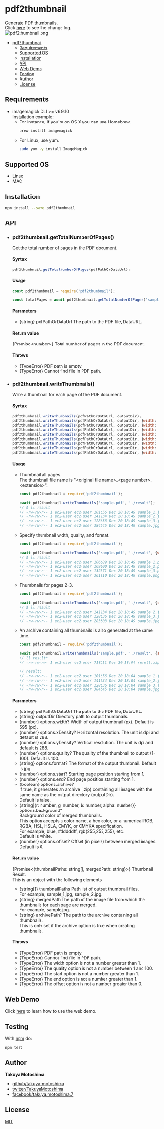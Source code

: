 # pdf2thumbnail
Generate PDF thumbnails.  
Click [here](CHANGELOG.md) to see the change log.  
![pdf2thumbnail.png](screencaps/pdf2thumbnail.png)

- [pdf2thumbnail](#pdf2thumbnail)
    - [Requirements](#requirements)
    - [Supported OS](#supported-os)
    - [Installation](#installation)
    - [API](#api)
    - [Web Demo](#web-demo)
    - [Testing](#testing)
    - [Author](#author)
    - [License](#license)

## Requirements
- imagemagick CLI >= v6.9.10  
    Installation example:  
    - For instance, if you're on OS X you can use Homebrew.
        ```sh
        brew install imagemagick
        ```
    - For Linux, use yum.  
        ```sh
        sudo yum -y install ImageMagick
        ```

## Supported OS
- Linux
- MAC

## Installation
```sh
npm install --save pdf2thumbnail
```

## API
- ### pdf2thumbnail.getTotalNumberOfPages()
    Get the total number of pages in the PDF document.

    #### Syntax
    ```js
    pdf2thumbnail.getTotalNumberOfPages(pdfPathOrDataUrl);
    ```

    #### Usage
    ```js
    const pdf2thumbnail = require('pdf2thumbnail');

    const totalPages = await pdf2thumbnail.getTotalNumberOfPages('sample.pdf');
    ```

    #### Parameters
    - {string} pdfPathOrDataUrl The path to the PDF file, DataURL.

    #### Return value
    {Promise&lt;number&gt;} Total number of pages in the PDF document.

    #### Throws
    - {TypeError} PDF path is empty.
    - {TypeError} Cannot find file in PDF path.

- ### pdf2thumbnail.writeThumbnails()
    Write a thumbnail for each page of the PDF document.

    #### Syntax
    ```js
    pdf2thumbnail.writeThumbnails(pdfPathOrDataUrl, outputDir);
    pdf2thumbnail.writeThumbnails(pdfPathOrDataUrl, outputDir, {width: 595});
    pdf2thumbnail.writeThumbnails(pdfPathOrDataUrl, outputDir, {width: 595, quality: 100});
    pdf2thumbnail.writeThumbnails(pdfPathOrDataUrl, outputDir, {width: 595, quality: 100, format: 'jpg'});
    pdf2thumbnail.writeThumbnails(pdfPathOrDataUrl, outputDir, {width: 595, quality: 100, format: 'jpg', start: 1});
    pdf2thumbnail.writeThumbnails(pdfPathOrDataUrl, outputDir, {width: 595, quality: 100, format: 'jpg', start: 1, end: 2});
    pdf2thumbnail.writeThumbnails(pdfPathOrDataUrl, outputDir, {width: 595, quality: 100, format: 'jpg', start: 1, end: 2, archive: true});   
    pdf2thumbnail.writeThumbnails(pdfPathOrDataUrl, outputDir, {width: 595, quality: 100, format: 'jpg', start: 1, end: 2, archive: true, background: '#000'});
    pdf2thumbnail.writeThumbnails(pdfPathOrDataUrl, outputDir, {width: 595, quality: 100, format: 'jpg', start: 1, end: 2, archive: true, background: '#000', offset: 30});
    ```

    #### Usage
    - Thumbnail all pages.  
        The thumbnail file name is &quot;&lt;original file name&gt;_&lt;page number&gt;.&lt;extension&gt;&quot;.
        ```js
        const pdf2thumbnail = require('pdf2thumbnail');

        await pdf2thumbnail.writeThumbnails('sample.pdf', './result');
        // $ ll result
        // -rw-rw-r-- 1 ec2-user ec2-user 101656 Dec 20 18:49 sample_1.jpg
        // -rw-rw-r-- 1 ec2-user ec2-user 141934 Dec 20 18:49 sample_2.jpg
        // -rw-rw-r-- 1 ec2-user ec2-user 128636 Dec 20 18:49 sample_3.jpg
        // -rw-rw-r-- 1 ec2-user ec2-user 384545 Dec 20 18:49 sample.jpg
        ```
    - Specify thumbnail width, quality, and format.
        ```js
        const pdf2thumbnail = require('pdf2thumbnail');

        await pdf2thumbnail.writeThumbnails('sample.pdf', './result', {width: 595, quality: 100, format: 'png'});
        // $ ll result
        // -rw-rw-r-- 1 ec2-user ec2-user 106689 Dec 20 18:49 sample_1.png
        // -rw-rw-r-- 1 ec2-user ec2-user 169000 Dec 20 18:49 sample_2.png
        // -rw-rw-r-- 1 ec2-user ec2-user 132571 Dec 20 18:49 sample_3.png
        // -rw-rw-r-- 1 ec2-user ec2-user 361910 Dec 20 18:49 sample.png
        ```
    - Thumbnails for pages 2-3.
        ```js
        const pdf2thumbnail = require('pdf2thumbnail');

        await pdf2thumbnail.writeThumbnails('sample.pdf', './result', {start: 2, end: 3});
        // $ ll result
        // -rw-rw-r-- 1 ec2-user ec2-user 141934 Dec 20 18:49 sample_2.jpg
        // -rw-rw-r-- 1 ec2-user ec2-user 128636 Dec 20 18:49 sample_3.jpg
        // -rw-rw-r-- 1 ec2-user ec2-user 283503 Dec 20 18:49 sample.jpg
        ```
    - An archive containing all thumbnails is also generated at the same time.
        ```js
        const pdf2thumbnail = require('pdf2thumbnail');

        await pdf2thumbnail.writeThumbnails('sample.pdf', './result', {archive: true});
        // ll result*
        // -rw-rw-rw- 1 ec2-user ec2-user 718211 Dec 20 18:04 result.zip

        // result:
        // -rw-rw-r-- 1 ec2-user ec2-user 101656 Dec 20 18:04 sample_1.jpg
        // -rw-rw-r-- 1 ec2-user ec2-user 141934 Dec 20 18:04 sample_2.jpg
        // -rw-rw-r-- 1 ec2-user ec2-user 128636 Dec 20 18:04 sample_3.jpg
        // -rw-rw-r-- 1 ec2-user ec2-user 384545 Dec 20 18:04 sample.jpg
        ```

    #### Parameters
    - {string} pdfPathOrDataUrl The path to the PDF file, DataURL.
    - {string} outputDir Directory path to output thumbnails.
    - {number} options.width? Width of output thumbnail (px). Default is 595 (px).
    - {number} options.xDensity? Horizontal resolution. The unit is dpi and default is 288.
    - {number} options.yDensity? Vertical resolution. The unit is dpi and default is 288.
    - {number} options.quality? The quality of the thumbnail to output (1-100). Default is 100.
    - {string} options.format? The format of the output thumbnail. Default is jpg.
    - {number} options.start? Starting page position starting from 1.
    - {number} options.end? End page position starting from 1.
    - {boolean} options.archive?  
        If true, it generates an archive (.zip) containing all images with the same name as the output directory (outputDir).  
        Default is false.
    - {string|{r: number, g: number, b: number, alpha: number}} options.background?  
        Background color of merged thumbnails.  
        This option accepts a color name, a hex color, or a numerical RGB, RGBA, HSL, HSLA, CMYK, or CMYKA specification.  
        For example, blue, #dddddff, rgb(255,255,255), etc.  
        Default is white.  
    - {number} options.offset? Offset (in pixels) between merged images. Default is 0.

    #### Return value
    {Promise&lt;{thumbnailPaths: string[], mergedPath: string}&gt;} Thumbnail Result.  
    This is an object with the following elements.  
    - {string[]} thumbnailPaths Path list of output thumbnail files.  
        For example, sample_1.jpg, sample_2.jpg.  
    - {string} mergedPath The path of the image file from which the thumbnails for each page are merged.  
        For example, sample.jpg.
    - {string} archivePath? The path to the archive containing all thumbnails.  
        This is only set if the archive option is true when creating thumbnails.

    #### Throws
    - {TypeError} PDF path is empty.
    - {TypeError} Cannot find file in PDF path.
    - {TypeError} The width option is not a number greater than 1.
    - {TypeError} The quality option is not a number between 1 and 100.
    - {TypeError} The start option is not a number greater than 1.
    - {TypeError} The end option is not a number greater than 1.
    - {TypeError} The offset option is not a number greater than 0.

## Web Demo
Click [here](demo/README.md) to learn how to use the web demo.    

## Testing
With [npm](http://npmjs.org) do:

```sh
npm test
```

## Author
**Takuya Motoshima**

* [github/takuya-motoshima](https://github.com/takuya-motoshima)
* [twitter/TakuyaMotoshima](https://twitter.com/TakuyaMotoshima)
* [facebook/takuya.motoshima.7](https://www.facebook.com/takuya.motoshima.7)

## License
[MIT](LICENSE)